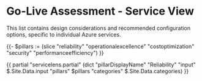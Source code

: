 # Go-Live Assessment - Service View

This list contains design considerations and recommended configuration options, specific to individual Azure services.

{{- $pillars := (slice "reliability" "operationalexcellence" "costoptimization" "security" "performanceefficiency") }}

{{ partial "servicelens.partial" (dict "pillarDisplayName" "Reliability" "input" $.Site.Data.input "pillars" $pillars "categories" $.Site.Data.categories) }}